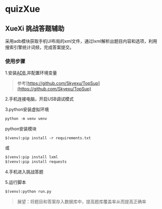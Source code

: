 # quizXue
## XueXi 挑战答题辅助

采用adb模块获取手机UI布局的xml文件，通过lxml解析出题目内容和选项，利用搜索引擎统计词频，完成答案提交。

### 使用步骤
1.安装[ADB](https://adb.clockworkmod.com/),并配置环境变量
> 参考[https://github.com/Skyexu/TopSup](https://github.com/Skyexu/TopSup)

2.手机连接电脑，开启USB调试模式

3.python安装虚拟环境
```python
python -m venv venv
```
python安装模块
```
$(venv):pip install -r requirements.txt
```
或
```python
$(venv):pip install lxml
$(venv):pip install requests
```
4.手机进入挑战答题

5.运行脚本
```python
$(venv):python run.py
```

> 展望：将题目和答案存入数据库中，提高题库覆盖率从而提高正确率

